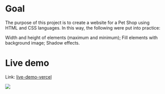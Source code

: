 # Goal
 
The purpose of this project is to create a website for a Pet Shop using HTML and CSS languages. In this way, the following were put into practice:

Width and height of elements (maximum and minimum);
Fill elements with background image;
Shadow effects.

# Live demo

Link: [live-demo-vercel](https://pet-shop-lovat.vercel.app/)

<img src="./img/demo-gif.gif">